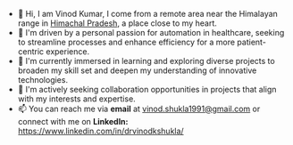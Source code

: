 - 👋 Hi, I am Vinod Kumar, I come from a remote area near the Himalayan range in [Himachal Pradesh](https://www.google.com/search?q=himachal+pradesh+tourism&tbm=isch&ved=2ahUKEwjZyrHfme2CAxWzj4kEHXBfB2YQ2-cCegQIABAA&oq=Himachal+Pradesh&gs_lcp=CgNpbWcQARgCMg0IABCABBCKBRCxAxBDMgoIABCABBCKBRBDMgoIABCABBCKBRBDMgoIABCABBCKBRBDMgoIABCABBCKBRBDMgoIABCABBCKBRBDMgoIABCABBCKBRBDMgoIABCABBCKBRBDMgoIABCABBCKBRBDMgoIABCABBCKBRBDUABYAGCkFmgAcAB4AIABtAKIAbQCkgEDMy0xmAEAqgELZ3dzLXdpei1pbWfAAQE&sclient=img&ei=O0ZpZZnBKrOfptQP8L6dsAY&bih=820&biw=1440&client=safari), a place close to my heart.
- 👀 I'm driven by a personal passion for automation in healthcare, seeking to streamline processes and enhance efficiency for a more patient-centric experience.
- 🌱 I'm currently immersed in learning and exploring diverse projects to broaden my skill set and deepen my understanding of innovative technologies.
- 💞️ I'm actively seeking collaboration opportunities in projects that align with my interests and expertise.
- 📫 You can reach me via **email** at vinod.shukla1991@gmail.com or connect with me on **LinkedIn:** https://www.linkedin.com/in/drvinodkshukla/

<!---
VinodkumarShukla/VinodkumarShukla is a ✨ special ✨ repository because its `README.md` (this file) appears on your GitHub profile.
You can click the Preview link to take a look at your changes.
--->
